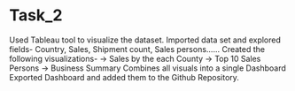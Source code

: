 # Task_2
Used Tableau tool to visualize the dataset.
Imported data set and explored fields- Country, Sales, Shipment count, Sales persons......
Created the following visualizations-
-> Sales by the each County
-> Top 10 Sales Persons
-> Business Summary
Combines all visuals into a single Dashboard
Exported Dashboard and added them to the Github Repository.
